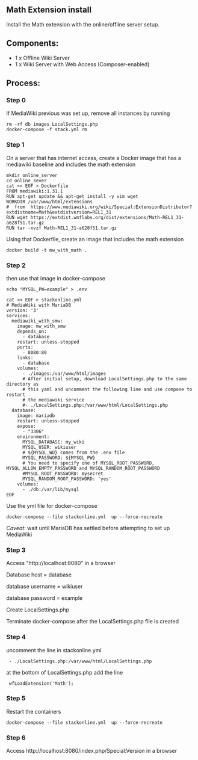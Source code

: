 ## Math Extension install

Install the Math extension with the online/offline server setup.

## Components:

* 1 x Offline Wiki Server
* 1 x Wiki Server with Web Access (Composer-enabled)

## Process:

### Step 0

If MediaWiki previous was set up, remove all instances by running

    rm -rf db images LocalSettings.php
    docker-compose -f stack.yml rm

### Step 1

On a server that has internet access, create a Docker image that has a mediawiki baseline and includes the math extension

    mkdir online_server
    cd online_sever
    cat << EOF > Dockerfile
    FROM mediawiki:1.31.1
    RUN apt-get update && apt-get install -y vim wget
    WORKDIR /var/www/html/extensions
    #  from  https://www.mediawiki.org/wiki/Special:ExtensionDistributor?extdistname=Math&extdistversion=REL1_31
    RUN wget https://extdist.wmflabs.org/dist/extensions/Math-REL1_31-a628f51.tar.gz
    RUN tar -xvzf Math-REL1_31-a628f51.tar.gz

Using that Dockerfile, create an image that includes the math extension

    docker build -t mw_with_math .

### Step 2

then use that image in docker-compose

    echo "MYSQL_PW=example" > .env

    cat << EOF > stackonline.yml
    # MediaWiki with MariaDB
    version: '3'
    services:
      mediawiki_with_smw:
        image: mw_with_smw
        depends_on:
          - database
        restart: unless-stopped
        ports:
          - 8080:80
        links:
          - database
        volumes:
          - ./images:/var/www/html/images
          # After initial setup, download LocalSettings.php to the same directory as
          # this yaml and uncomment the following line and use compose to restart
          # the mediawiki service
          #- ./LocalSettings.php:/var/www/html/LocalSettings.php
      database:
        image: mariadb
        restart: unless-stopped
        expose:
          - "3306"
        environment:
          MYSQL_DATABASE: my_wiki
          MYSQL_USER: wikiuser
          # ${MYSQL_WD} comes from the .env file
          MYSQL_PASSWORD: ${MYSQL_PW}
          # You need to specify one of MYSQL_ROOT_PASSWORD, MYSQL_ALLOW_EMPTY_PASSWORD and MYSQL_RANDOM_ROOT_PASSWORD
          #MYSQL_ROOT_PASSWORD: mysecret
          MYSQL_RANDOM_ROOT_PASSWORD: 'yes'
        volumes:
          - ./db:/var/lib/mysql
    EOF

Use the yml file for docker-compose

    docker-compose --file stackonline.yml  up --force-recreate

_Caveat_: wait until MariaDB has settled before attempting to set up MediaWiki


### Step 3

Access "http://localhost:8080" in a browser

Database host = database

database username = wikiuser

database password = example

Create LocalSettings.php 

Terminate docker-compose after the LocalSettings.php file is created


### Step 4

uncomment the line in stackonline.yml

     - ./LocalSettings.php:/var/www/html/LocalSettings.php

at the bottom of LocalSettings.php add the line

     wfLoadExtension('Math');

### Step 5

Restart the containers 

    docker-compose --file stackonline.yml  up --force-recreate

### Step 6

Access 
http://localhost:8080/index.php/Special:Version
 in a browser


